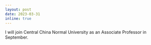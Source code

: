 ```yaml
---
layout: post
date: 2023-03-31
inline: true
---
```


I will join Central China Normal University as an Associate Professor in September.
